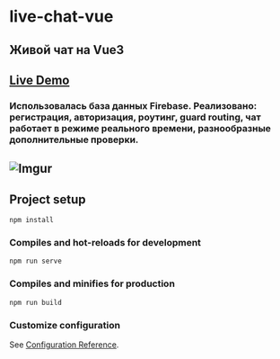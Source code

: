 # live-chat-vue

## Живой чат на Vue3 

## [Live Demo](https://live-chat-80922.web.app)

### Использовалась база данных Firebase. Реализовано:  регистрация, авторизация, роутинг, guard routing, чат работает в режиме реального времени, разнообразные дополнительные проверки.
## ![Imgur](https://i.imgur.com/AbLJD7V.gif)

## Project setup
```
npm install
```

### Compiles and hot-reloads for development
```
npm run serve
```

### Compiles and minifies for production
```
npm run build
```

### Customize configuration
See [Configuration Reference](https://cli.vuejs.org/config/).
